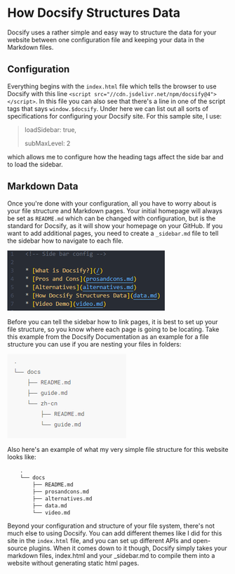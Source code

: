 # How Docsify Structures Data
Docsify uses a rather simple and easy way to structure the data for your website between one configuration file and keeping your data in the Markdown files.

## Configuration
Everything begins with the `index.html` file which tells the browser to use Docsify with this line `<script src="//cdn.jsdelivr.net/npm/docsify@4"></script>`. In this file you can also see that there's a line in one of the script tags that says `window.$docsify`. Under here we can list out all sorts of specifications for configuring your Docsify site. For this sample site, I use:
>loadSidebar: true,
>
>subMaxLevel: 2

which allows me to configure how the heading tags affect the side bar and to load the sidebar.

## Markdown Data
Once you're done with your configuration, all you have to worry about is your file structure and Markdown pages. Your initial homepage will always be set as `README.md` which can be changed with configuration, but is the standard for Docsify, as it will show your homepage on your GitHub. If you want to add additional pages, you need to create a `_sidebar.md` file to tell the sidebar how to navigate to each file. 

![](sidebar.png)

Before you can tell the sidebar how to link pages, it is best to set up your file structure, so you know where each page is going to be locating. Take this example from the Docsify Documentation as an example for a file structure you can use if you are nesting your files in folders:

![](Capture.png)

Also here's an example of what my very simple file structure for this website looks like:

        .
        └── docs
            ├── README.md
            ├── prosandcons.md
            ├── alternatives.md
            ├── data.md
            └── video.md

Beyond your configuration and structure of your file system, there's not much else to using Docsify. You can add different themes like I did for this site in the `index.html` file, and you can set up different APIs and open-source plugins. When it comes down to it though, Docsify simply takes your markdown files, index.html and your _sidebar.md to compile them into a website without generating static html pages.
